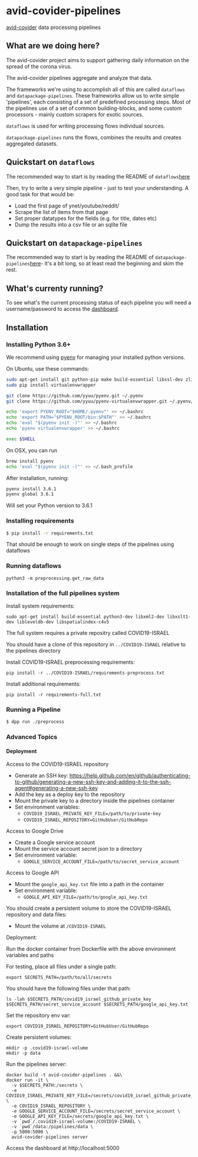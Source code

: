 # avid-covider-pipelines

[avid-covider](https://github.com/hasadna/avid-covider) data processing pipelines

## What are we doing here?

The avid-covider project aims to support gathering daily information on the spread of the corona virus.

The avid-covider pipelines aggregate and analyze that data.

The frameworks we're using to accomplish all of this are called `dataflows` and `datapackage-pipelines`.
These frameworks allow us to write simple 'pipelines', each consisting of a set of predefined processing steps.
Most of the pipelines use of a set of common building-blocks, and some custom processors - mainly custom scrapers for exotic sources.

`dataflows` is used for writing processing flows individual sources.

`datapackage-pipelines` runs the flows, combines the results and creates aggregated datasets.

## Quickstart on `dataflows`

The recommended way to start is by reading the README of `dataflows`[here](https://github.com/datahq/dataflows)

Then, try to write a very simple pipeline - just to test your understanding. A good task for that would be:
- Load the first page of ynet/youtube/reddit/
- Scrape the list of items from that page
- Set proper datatypes for the fields (e.g. for title, dates etc)
- Dump the results into a csv file or an sqlite file

 ## Quickstart on `datapackage-pipelines`

The recommended way to start is by reading the README of `datapackage-pipelines`[here](https://github.com/frictionlessdata/datapackage-pipelines)- 
it's a bit long, so at least read the beginning and skim the rest.

## What's currenty running?

To see what's the current processing status of each pipeline you will need a username/password to access the [dashboard](https://avid-covider-pipelines.odata.org.il/).

## Installation

### Installing Python 3.6+

We recommend using [pyenv](https://github.com/pyenv/pyenv) for managing your installed python versions.

On Ubuntu, use these commands:

```bash
sudo apt-get install git python-pip make build-essential libssl-dev zlib1g-dev libbz2-dev libreadline-dev libsqlite3-dev
sudo pip install virtualenvwrapper

git clone https://github.com/yyuu/pyenv.git ~/.pyenv
git clone https://github.com/yyuu/pyenv-virtualenvwrapper.git ~/.pyenv/plugins/pyenv-virtualenvwrapper

echo 'export PYENV_ROOT="$HOME/.pyenv"' >> ~/.bashrc
echo 'export PATH="$PYENV_ROOT/bin:$PATH"' >> ~/.bashrc
echo 'eval "$(pyenv init -)"' >> ~/.bashrc
echo 'pyenv virtualenvwrapper' >> ~/.bashrc

exec $SHELL
```

On OSX, you can run

```bash
brew install pyenv
echo 'eval "$(pyenv init -)"' >> ~/.bash_profile
```

After installation, running:

```bash
pyenv install 3.6.1
pyenv global 3.6.1
```

Will set your Python version to 3.6.1

### Installing requirements

```bash
$ pip install -r requirements.txt
```

That should be enough to work on single steps of the pipelines using dataflows

### Running dataflows

```
python3 -m preprocessing.get_raw_data
```

### Installation of the full pipelines system

Install system requirements:

```
sudo apt-get install build-essential python3-dev libxml2-dev libxslt1-dev libleveldb-dev libspatialindex-c4v5
```

The full system requires a private repositry called COVID19-ISRAEL

You should have a clone of this repository in `../COVID19-ISRAEL` relative to the pipelines directory

Install COVID19-ISRAEL preprocessing requirements:

```
pip install -r ../COVID19-ISRAEL/requirements-preprocess.txt
```

Install additional requirements:

```
pip install -r requirements-full.txt
```

### Running a Pipeline

```bash
$ dpp run ./preprocess
```

### Advanced Topics

#### Deployment

Access to the COVID19-ISRAEL repository

* Generate an SSH key: https://help.github.com/en/github/authenticating-to-github/generating-a-new-ssh-key-and-adding-it-to-the-ssh-agent#generating-a-new-ssh-key
* Add the key as a deploy key to the repository
* Mount the private key to a directory inside the pipelines container
* Set environment variables:
  * `COVID19_ISRAEL_PRIVATE_KEY_FILE=/path/to/private-key`
  * `COVID19_ISRAEL_REPOSITORY=GitHubUser/GitHubRepo`

Access to Google Drive

* Create a Google service account
* Mount the service account secret json to a directory
* Set environment variable:
  * `GOOGLE_SERVICE_ACCOUNT_FILE=/path/to/secret_service_account`

Access to Google API

* Mount the `google_api_key.txt` file into a path in the container
* Set environment variable:
  * `GOOGLE_API_KEY_FILE=/path/to/google_api_key.txt`

You should create a persistent volume to store the COVID19-ISRAEL repository and data files:

* Mount the volume at `/COVID19-ISRAEL`

Deployment:

Run the docker container from Dockerfile with the above environment variables and paths

For testing, place all files under a single path:

```
export SECRETS_PATH=/path/to/all/secrets
```

You should have the following files under that path:

```
ls -lah $SECRETS_PATH/covid19_israel_github_private_key $SECRETS_PATH/secret_service_account $SECRETS_PATH/google_api_key.txt
```

Set the repository env var:

```
export COVID19_ISRAEL_REPOSITORY=GitHubUser/GitHubRepo
```

Create persistent volumes:

```
mkdir -p .covid19-israel-volume
mkdir -p data
```

Run the pipelines server:

```
docker build -t avid-covider-pipelines . &&\
docker run -it \
  -v $SECRETS_PATH:/secrets \
  -e COVID19_ISRAEL_PRIVATE_KEY_FILE=/secrets/covid19_israel_github_private_key \
  -e COVID19_ISRAEL_REPOSITORY \
  -e GOOGLE_SERVICE_ACCOUNT_FILE=/secrets/secret_service_account \
  -e GOOGLE_API_KEY_FILE=/secrets/google_api_key.txt \
  -v `pwd`/.covid19-israel-volume:/COVID19-ISRAEL \
  -v `pwd`/data:/pipelines/data \
  -p 5000:5000 \
  avid-covider-pipelines server
```

Access the dashboard at http://localhost:5000

